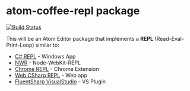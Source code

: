 # atom-coffee-repl package

[![Build Status](https://travis-ci.org/o2platform/atom-coffee-repl.svg?branch=master)](https://travis-ci.org/o2platform/atom-coffee-repl)

This will be an Atom Editor package that implements a **REPL** (Read-Eval-Print-Loop) similar to:
* [C# REPL](https://github.com/o2platform/FluentSharp/wiki/C%23-REPL) - Windows App
* [NWR](https://github.com/o2platform/nwr) - Node-WebKit-REPL
* [Chrome REPL](https://github.com/o2platform/chrome-repl) - Chrome Extension
* [Web CSharp REPL](https://github.com/o2platform/Web_CSharp_REPL) - Web app
* [FluentSharp VisualStudio](https://github.com/o2platform/FluentSharp.VisualStudio) - VS Plugin
